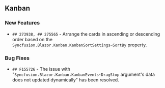 ##  Kanban

###    New Features

- `## 273938, ## 275565` - Arrange the cards in ascending or descending order based on the `Syncfusion.Blazor.Kanban.KanbanSortSettings~SortBy` property.

###    Bug Fixes

- `## F155726` - The issue with "`Syncfusion.Blazor.Kanban.KanbanEvents~DragStop` argument's data does not updated dynamically" has been resolved.

